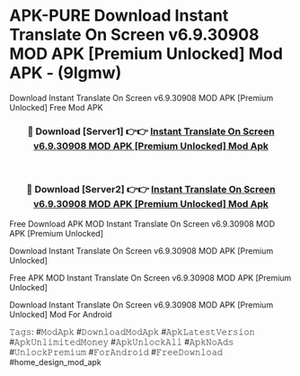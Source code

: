 # APK-PURE Download Instant Translate On Screen v6.9.30908 MOD APK [Premium Unlocked] Mod APK - (9lgmw)
Download Instant Translate On Screen v6.9.30908 MOD APK [Premium Unlocked] Free Mod APK

<div align="center">
<h3>🔴 Download [Server1] 👉👉 <a href="https://apk-comot.site?title=Instant_Translate_On_Screen_v6.9.30908_MOD_APK_[Premium_Unlocked]">Instant Translate On Screen v6.9.30908 MOD APK [Premium Unlocked] Mod Apk</a></h3><br>

<h3>🔴 Download [Server2] 👉👉 <a href="https://apk-comot.site?title=Instant_Translate_On_Screen_v6.9.30908_MOD_APK_[Premium_Unlocked]">Instant Translate On Screen v6.9.30908 MOD APK [Premium Unlocked] Mod Apk</a></h3>
</div>


Free Download APK MOD Instant Translate On Screen v6.9.30908 MOD APK [Premium Unlocked]

Download Instant Translate On Screen v6.9.30908 MOD APK [Premium Unlocked] 

Free APK MOD Instant Translate On Screen v6.9.30908 MOD APK [Premium Unlocked] 

Download Instant Translate On Screen v6.9.30908 MOD APK [Premium Unlocked] Mod For Android

𝚃𝚊𝚐𝚜: #𝙼𝚘𝚍𝙰𝚙𝚔 #𝙳𝚘𝚠𝚗𝚕𝚘𝚊𝚍𝙼𝚘𝚍𝙰𝚙𝚔 #𝙰𝚙𝚔𝙻𝚊𝚝𝚎𝚜𝚝𝚅𝚎𝚛𝚜𝚒𝚘𝚗 #𝙰𝚙𝚔𝚄𝚗𝚕𝚒𝚖𝚒𝚝𝚎𝚍𝙼𝚘𝚗𝚎𝚢 #𝙰𝚙𝚔𝚄𝚗𝚕𝚘𝚌𝚔𝙰𝚕𝚕 #𝙰𝚙𝚔𝙽𝚘𝙰𝚍𝚜 #𝚄𝚗𝚕𝚘𝚌𝚔𝙿𝚛𝚎𝚖𝚒𝚞𝚖 #𝙵𝚘𝚛𝙰𝚗𝚍𝚛𝚘𝚒𝚍 #𝙵𝚛𝚎𝚎𝙳𝚘𝚠𝚗𝚕𝚘𝚊𝚍 #home_design_mod_apk